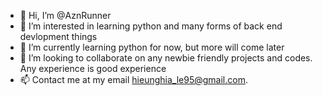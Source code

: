 - 👋 Hi, I’m @AznRunner
- 👀 I’m interested in learning python and many forms of back end devlopment things
- 🌱 I’m currently learning python for now, but more will come later
- 💞️ I’m looking to collaborate on any newbie friendly projects and codes. Any experience is good experience
- 📫 Contact me at my email hieunghia_le95@gmail.com.

<!---
AznRunner/AznRunner is a ✨ special ✨ repository because its `README.md` (this file) appears on your GitHub profile.
You can click the Preview link to take a look at your changes.
--->
